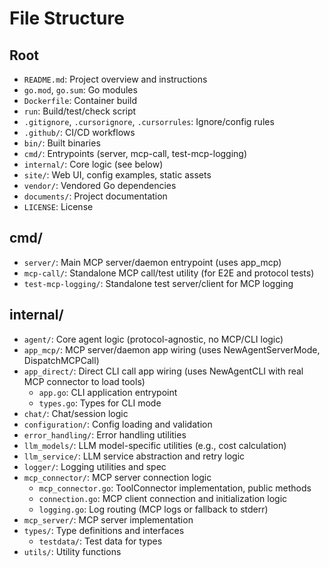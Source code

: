 # File Structure

## Root
- `README.md`: Project overview and instructions
- `go.mod`, `go.sum`: Go modules
- `Dockerfile`: Container build
- `run`: Build/test/check script
- `.gitignore`, `.cursorignore`, `.cursorrules`: Ignore/config rules
- `.github/`: CI/CD workflows
- `bin/`: Built binaries
- `cmd/`: Entrypoints (server, mcp-call, test-mcp-logging)
- `internal/`: Core logic (see below)
- `site/`: Web UI, config examples, static assets
- `vendor/`: Vendored Go dependencies
- `documents/`: Project documentation
- `LICENSE`: License

## cmd/
- `server/`: Main MCP server/daemon entrypoint (uses app_mcp)
- `mcp-call/`: Standalone MCP call/test utility (for E2E and protocol tests)
- `test-mcp-logging/`: Standalone test server/client for MCP logging

## internal/
- `agent/`: Core agent logic (protocol-agnostic, no MCP/CLI logic)
- `app_mcp/`: MCP server/daemon app wiring (uses NewAgentServerMode, DispatchMCPCall)
- `app_direct/`: Direct CLI call app wiring (uses NewAgentCLI with real MCP connector to load tools)
    - `app.go`: CLI application entrypoint
    - `types.go`: Types for CLI mode
- `chat/`: Chat/session logic
- `configuration/`: Config loading and validation
- `error_handling/`: Error handling utilities
- `llm_models/`: LLM model-specific utilities (e.g., cost calculation)
- `llm_service/`: LLM service abstraction and retry logic
- `logger/`: Logging utilities and spec
- `mcp_connector/`: MCP server connection logic
    - `mcp_connector.go`: ToolConnector implementation, public methods
    - `connection.go`: MCP client connection and initialization logic
    - `logging.go`: Log routing (MCP logs or fallback to stderr)
- `mcp_server/`: MCP server implementation
- `types/`: Type definitions and interfaces
    - `testdata/`: Test data for types
- `utils/`: Utility functions